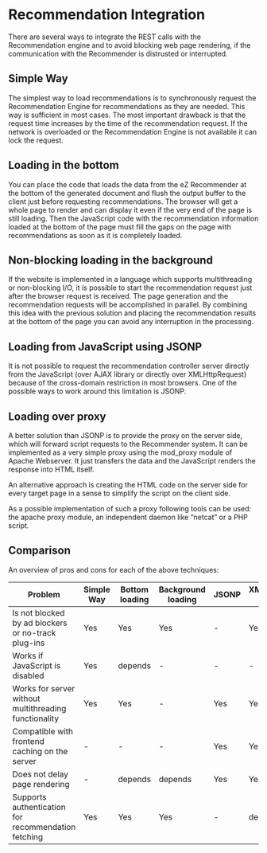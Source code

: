# Recommendation Integration

There are several ways to integrate the REST calls with the Recommendation engine and to avoid blocking web page rendering, if the communication with the Recommender is distrusted or interrupted.

## Simple Way

The simplest way to load recommendations is to synchronously request the Recommendation Engine for recommendations as they are needed. This way is sufficient in most cases. The most important drawback is that the request time increases by the time of the recommendation request. If the network is overloaded or the Recommendation Engine is not available it can lock the request.

## Loading in the bottom

You can place the code that loads the data from the eZ Recommender at the bottom of the generated document and flush the output buffer to the client just before requesting recommendations. The browser will get a whole page to render and can display it even if the very end of the page is still loading. Then the JavaScript code with the recommendation information loaded at the bottom of the page must fill the gaps on the page with recommendations as soon as it is completely loaded.

## Non-blocking loading in the background

If the website is implemented in a language which supports multithreading or non-blocking I/O, it is possible to start the recommendation request just after the browser request is received. The page generation and the recommendation requests will be accomplished in parallel. By combining this idea with the previous solution and placing the recommendation results at the bottom of the page you can avoid any interruption in the processing.

## Loading from JavaScript using JSONP

It is not possible to request the recommendation controller server directly from the JavaScript (over AJAX library or directly over XMLHttpRequest) because of the cross-domain restriction in most browsers. One of the possible ways to work around this limitation is JSONP.

## Loading over proxy

A better solution than JSONP is to provide the proxy on the server side, which will forward script requests to the Recommender system. It can be implemented as a very simple proxy using the mod\_proxy module of Apache Webserver. It just transfers the data and the JavaScript renders the response into HTML itself.

An alternative approach is creating the HTML code on the server side for every target page in a sense to simplify the script on the client side.

As a possible implementation of such a proxy following tools can be used: the apache proxy module, an independent daemon like “netcat” or a PHP script.

## Comparison

An overview of pros and cons for each of the above techniques:

|Problem|Simple Way|Bottom loading|Background loading|JSONP|XMLHttpRequest + Proxy|
|---|---|---|---|---|---|
|Is not blocked by ad blockers or no-track plug-ins|Yes|Yes|Yes|-|Yes|
|Works if JavaScript is disabled|Yes|depends|-|-|-|	 	 
|Works for server without multithreading functionality|Yes|Yes|-|Yes|Yes|
|Compatible with frontend caching on the server|-|-|-|Yes|Yes|
|Does not delay page rendering|-|depends|depends|Yes|Yes|
|Supports authentication for recommendation fetching|Yes|Yes|Yes|-|depends|

